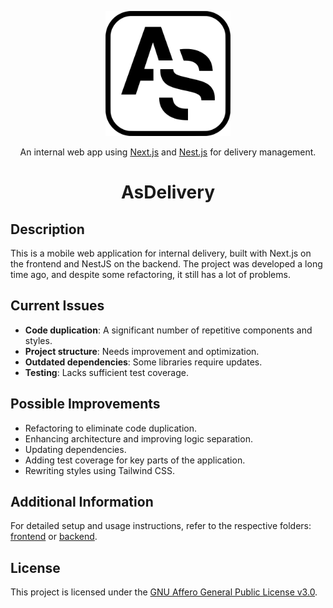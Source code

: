 <p align="center">
    <a href="https://github.com/YAI-team/AsDelivery/" target="blank">
      <img src="./frontend/public/images/pwa/favicon.svg" width="200" alt="Project Logo" />
    </a>
</p>
<p align="center">An internal web app using <a href="./fronted">Next.js</a> and <a href="./backend">Nest.js</a> for delivery management.</p>

<h1 align="center">AsDelivery</h1>

## Description

This is a mobile web application for internal delivery, built with Next.js on the frontend and NestJS on the backend. The project was developed a long time ago, and despite some refactoring, it still has a lot of problems.

## Current Issues

- **Code duplication**: A significant number of repetitive components and styles.
- **Project structure**: Needs improvement and optimization.
- **Outdated dependencies**: Some libraries require updates.
- **Testing**: Lacks sufficient test coverage.

## Possible Improvements

- Refactoring to eliminate code duplication.
- Enhancing architecture and improving logic separation.
- Updating dependencies.
- Adding test coverage for key parts of the application.
- Rewriting styles using Tailwind CSS.

## Additional Information

For detailed setup and usage instructions, refer to the respective folders: [frontend](/frontend) or [backend](/backend).

## License

This project is licensed under the [GNU Affero General Public License v3.0](./LICENSE).
